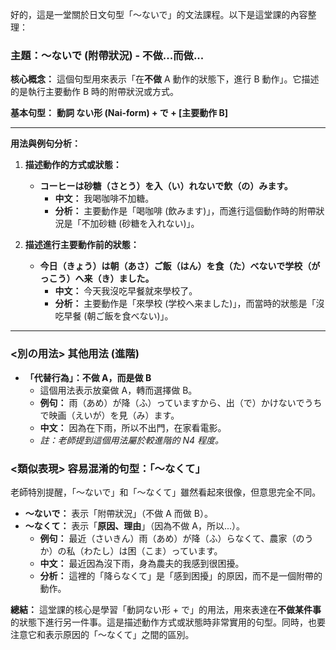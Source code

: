 
好的，這是一堂關於日文句型「～ないで」的文法課程。以下是這堂課的內容整理：

### **主題：～ないで (附帶狀況) - 不做...而做...**

**核心概念：**
這個句型用來表示「在**不做** A 動作的狀態下，進行 B 動作」。它描述的是執行主要動作 B 時的附帶狀況或方式。

**基本句型：**
**動詞 ない形 (Nai-form) + で + [主要動作 B]**

---

**用法與例句分析：**

1.  **描述動作的方式或狀態：**
    *   **コーヒーは砂糖（さとう）を入（い）れないで飲（の）みます。**
        *   **中文：** 我喝咖啡不加糖。
        *   **分析：** 主要動作是「喝咖啡 (飲みます)」，而進行這個動作時的附帶狀況是「不加砂糖 (砂糖を入れない)」。

2.  **描述進行主要動作前的狀態：**
    *   **今日（きょう）は朝（あさ）ご飯（はん）を食（た）べないで学校（がっこう）へ来（き）ました。**
        *   **中文：** 今天我沒吃早餐就來學校了。
        *   **分析：** 主要動作是「來學校 (学校へ来ました)」，而當時的狀態是「沒吃早餐 (朝ご飯を食べない)」。

---

### **<別の用法> 其他用法 (進階)**

*   **「代替行為」：不做 A，而是做 B**
    *   這個用法表示放棄做 A，轉而選擇做 B。
    *   **例句：** 雨（あめ）が降（ふ）っていますから、出（で）かけないでうちで映画（えいが）を見（み）ます。
    *   **中文：** 因為在下雨，所以不出門，在家看電影。
    *   *註：老師提到這個用法屬於較進階的 N4 程度。*

### **<類似表現> 容易混淆的句型：「～なくて」**

老師特別提醒，「～ないで」和「～なくて」雖然看起來很像，但意思完全不同。

*   **～ないで：** 表示「附帶狀況」（不做 A 而做 B）。
*   **～なくて：** 表示「**原因、理由**」（因為不做 A，所以...）。
    *   **例句：** 最近（さいきん）雨（あめ）が降（ふ）らなくて、農家（のうか）の私（わたし）は困（こま）っています。
    *   **中文：** 最近因為沒下雨，身為農夫的我感到很困擾。
    *   **分析：** 這裡的「降らなくて」是「感到困擾」的原因，而不是一個附帶的動作。

**總結：**
這堂課的核心是學習「動詞ない形 + で」的用法，用來表達在**不做某件事**的狀態下進行另一件事。這是描述動作方式或狀態時非常實用的句型。同時，也要注意它和表示原因的「～なくて」之間的區別。
